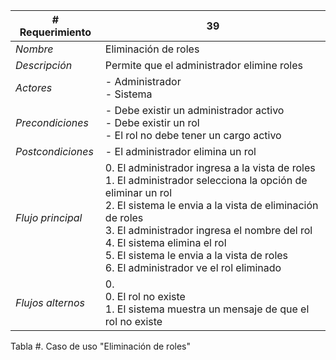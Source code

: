 |# Requerimiento|39 |
|-|-|
| *Nombre*|Eliminación de roles
| *Descripción*| Permite que el administrador elimine roles |
|*Actores*| - Administrador<br> - Sistema
|*Precondiciones*| - Debe existir un administrador activo<br> - Debe existir un rol<br> - El rol no debe tener un cargo activo
|*Postcondiciones*| - El administrador elimina un rol
|*Flujo principal*|0.  El administrador ingresa a la vista de roles<br>1.  El administrador selecciona la opción de eliminar un rol<br>2.  El sistema le envia a la vista de eliminación de roles<br>3.  El administrador ingresa el nombre del rol<br>4.  El sistema elimina el rol<br>5.  El sistema le envia a la vista de roles<br>6.  El administrador ve el rol eliminado
|*Flujos alternos*|0. <br> 0. El rol no existe<br>1. El sistema muestra un mensaje de que el rol no existe

Tabla #. Caso de uso "Eliminación de roles"
